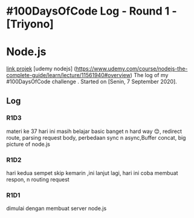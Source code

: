 # #100DaysOfCode Log - Round 1 - [Triyono]
# Node.js 
[link projek](https://github.com/triyono777/NodeJS)
[udemy nodejs] (https://www.udemy.com/course/nodejs-the-complete-guide/learn/lecture/11561940#overview)
The log of my #100DaysOfCode challenge . Started on [Senin, 7 September 2020].

## Log 
### R1D3
materi ke 37
hari ini masih belajar basic banget n hard way 😊, redirect route, parsing request body, perbedaan sync n async,Buffer concat, big picture of node.js


### R1D2
hari kedua sempet skip kemarin ,ini lanjut lagi, hari ini coba membuat respon, n routing request



### R1D1 
dimulai dengan membuat server node.js




